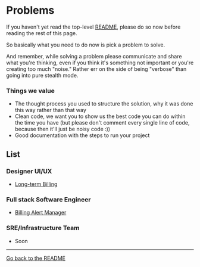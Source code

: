 # Problems

If you haven't yet read the top-level [README][1], please do so now before reading the rest of this page.

So basically what you need to do now is pick a problem to solve.

And remember, while solving a problem please communicate and share what you're thinking, even if you think it's something not important or you're creating too much "noise." Rather err on the side of being "verbose" than going into pure stealth mode.

### Things we value
- The thought process you used to structure the solution, why it was done this way rather than that way
- Clean code, we want you to show us the best code you can do within the time you have (but please don't comment every single line of code, because then it'll just be noisy code :))
- Good documentation with the steps to run your project

## List
### Designer UI/UX

- [Long-term Billing](d1_long_term_billing.md)

### Full stack Software Engineer

- [Billing Alert Manager](fs1_billing_alert_manager.md)

### SRE/Infrastructure Team

- Soon

---

[Go back to the README](../README.md)

[1]:../README.md
